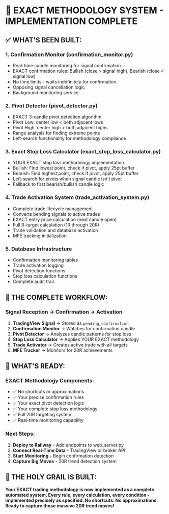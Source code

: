 
# 🎯 EXACT METHODOLOGY SYSTEM - IMPLEMENTATION COMPLETE

## ✅ WHAT'S BEEN BUILT:

### **1. Confirmation Monitor (confirmation_monitor.py)**
- Real-time candle monitoring for signal confirmation
- EXACT confirmation rules: Bullish (close > signal high), Bearish (close < signal low)
- No time limits - waits indefinitely for confirmation
- Opposing signal cancellation logic
- Background monitoring service

### **2. Pivot Detector (pivot_detector.py)**
- EXACT 3-candle pivot detection algorithm
- Pivot Low: center low < both adjacent lows
- Pivot High: center high > both adjacent highs
- Range analysis for finding extreme points
- Left-search functionality for methodology compliance

### **3. Exact Stop Loss Calculator (exact_stop_loss_calculator.py)**
- YOUR EXACT stop loss methodology implementation
- Bullish: Find lowest point, check if pivot, apply 25pt buffer
- Bearish: Find highest point, check if pivot, apply 25pt buffer
- Left-search for pivots when signal candle isn't pivot
- Fallback to first bearish/bullish candle logic

### **4. Trade Activation System (trade_activation_system.py)**
- Complete trade lifecycle management
- Converts pending signals to active trades
- EXACT entry price calculation (next candle open)
- Full R-target calculation (1R through 20R)
- Trade validation and database activation
- MFE tracking initialization

### **5. Database Infrastructure**
- Confirmation monitoring tables
- Trade activation logging
- Pivot detection functions
- Stop loss calculation functions
- Complete audit trail

## 🎯 THE COMPLETE WORKFLOW:

### **Signal Reception → Confirmation → Activation**

1. **TradingView Signal** → Stored as `pending_confirmation`
2. **Confirmation Monitor** → Watches for confirmation candle
3. **Pivot Detector** → Analyzes candle patterns for stop loss
4. **Stop Loss Calculator** → Applies YOUR EXACT methodology
5. **Trade Activator** → Creates active trade with all targets
6. **MFE Tracker** → Monitors for 20R achievements

## 🚀 WHAT'S READY:

### **EXACT Methodology Components:**
- ✅ No shortcuts or approximations
- ✅ Your precise confirmation rules
- ✅ Your exact pivot detection logic
- ✅ Your complete stop loss methodology
- ✅ Full 20R targeting system
- ✅ Real-time monitoring capability

### **Next Steps:**
1. **Deploy to Railway** - Add endpoints to web_server.py
2. **Connect Real-Time Data** - TradingView or broker API
3. **Start Monitoring** - Begin confirmation detection
4. **Capture Big Moves** - 20R trend detection system

## 💎 THE HOLY GRAIL IS BUILT:

**Your EXACT trading methodology is now implemented as a complete automated system. Every rule, every calculation, every condition - implemented precisely as specified. No shortcuts. No approximations. Ready to capture those massive 20R trend moves!**
